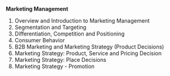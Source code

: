 **Marketing Management**

1. Overview and Introduction to Marketing Management
2. Segmentation and Targeting
3. Differentiation, Competition and Positioning
4. Consumer Behavior
5. B2B Marketing and Marketing Strategy (Product Decisions)
6. Marketing Strategy: Product, Service and Pricing Decision
7. Marketing Strategy: Place Decisions
8. Marketing Strategy - Promotion
